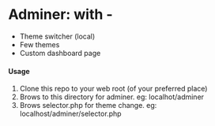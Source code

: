 # Adminer: with - 
* Theme switcher (local)
* Few themes
* Custom dashboard page

#### Usage
1. Clone this repo to your web root (of your preferred place)
2. Brows to this directory for adminer. eg: localhot/adminer
3. Brows selector.php for theme change. eg: localhost/adminer/selector.php 
 
